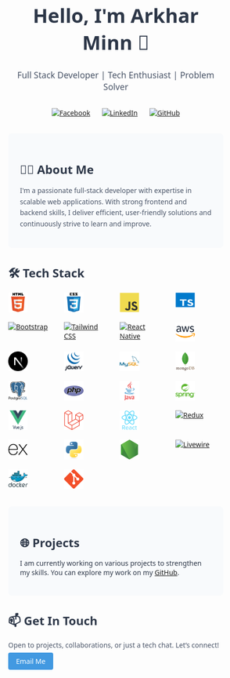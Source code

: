 <div align="center" style="max-width: 800px; margin: auto; padding: 2rem; font-family: 'Segoe UI', Tahoma, Geneva, Verdana, sans-serif; color: #2d3748;">

  <!-- Header -->
  <header style="margin-bottom: 2rem;">
    <h1 style="font-size: 2.5rem; font-weight: 700;">Hello, I'm Arkhar Minn 👋</h1>
    <p style="font-size: 1.1rem; color: #4a5568;">Full Stack Developer | Tech Enthusiast | Problem Solver</p>
  </header>

  <!-- Social Links -->
  <section style="display: flex; justify-content: center; gap: 1.5rem; margin-bottom: 2rem;">
    <a href="https://www.facebook.com/akmin.9060" target="_blank" title="Facebook">
      <img src="https://raw.githubusercontent.com/rahuldkjain/github-profile-readme-generator/master/src/images/icons/Social/facebook.svg" alt="Facebook" width="32" />
    </a>
    <a href="https://www.linkedin.com/in/arkhar-minn-901a752a8" target="_blank" title="LinkedIn">
      <img src="https://upload.wikimedia.org/wikipedia/commons/8/81/LinkedIn_icon.svg" alt="LinkedIn" width="32" />
    </a>
    <a href="https://github.com/ArKharMinn" target="_blank" title="GitHub">
      <img src="https://raw.githubusercontent.com/rahuldkjain/github-profile-readme-generator/master/src/images/icons/Social/github.svg" alt="GitHub" width="32" />
    </a>
  </section>

  <!-- About Me -->
  <section style="background: #f8fafc; padding: 1.5rem; border-radius: 8px; margin-bottom: 2rem; text-align: left;">
    <h2 style="font-size: 1.5rem; font-weight: 600; margin-bottom: 1rem;">👨‍💻 About Me</h2>
    <p style="line-height: 1.6; color: #4a5568;">
      I'm a passionate full-stack developer with expertise in scalable web applications. With strong frontend and backend skills,
      I deliver efficient, user-friendly solutions and continuously strive to learn and improve.
    </p>
  </section>

  <!-- Tech Stack -->
  <section style="margin-bottom: 2rem; text-align: left;">
    <h2 style="font-size: 1.5rem; font-weight: 600; margin-bottom: 1rem;">🛠️ Tech Stack</h2>
    <div style="display: grid; grid-template-columns: repeat(auto-fill, minmax(80px, 1fr)); gap: 1rem;">
     <span style="margin-right: 10px;">
        <a href="https://www.w3.org/html/" target="_blank">
            <img src="https://raw.githubusercontent.com/devicons/devicon/master/icons/html5/html5-original-wordmark.svg" alt="HTML5" width="40" height="40" />
        </a>
    </span>
    <span style="margin-right: 10px;">
        <a href="https://www.w3schools.com/css/" target="_blank">
            <img src="https://raw.githubusercontent.com/devicons/devicon/master/icons/css3/css3-original-wordmark.svg" alt="CSS3" width="40" height="40" />
        </a>
    </span>
    <span style="margin-right: 10px;">
        <a href="https://developer.mozilla.org/en-US/docs/Web/JavaScript" target="_blank">
            <img src="https://raw.githubusercontent.com/devicons/devicon/master/icons/javascript/javascript-original.svg" alt="JavaScript" width="40" height="40" />
        </a>
    </span>
    <span style="margin-right: 10px;">
        <a href="https://www.typescriptlang.org/" target="_blank">
            <img src="https://raw.githubusercontent.com/devicons/devicon/master/icons/typescript/typescript-original.svg" alt="TypeScript" height="30" width="40" />
        </a>
    </span>
    <span style="margin-right: 10px;">
        <a href="https://getbootstrap.com" target="_blank">
            <img src="https://getbootstrap.com/docs/5.3/assets/brand/bootstrap-logo.svg" alt="Bootstrap" width="40" height="40" />
        </a>
    </span>
    <span style="margin-right: 10px;">
        <a href="https://tailwindcss.com/" target="_blank">
            <img src="https://www.vectorlogo.zone/logos/tailwindcss/tailwindcss-icon.svg" alt="Tailwind CSS" width="40" height="40" />
        </a>
    </span>
    <span style="margin-right: 10px;">
        <a href="https://reactnative.dev/" target="_blank">
            <img src="https://reactnative.dev/img/header_logo.svg" alt="React Native" width="40" height="40" />
        </a>
    </span>
    <span style="margin-right: 10px;">
        <a href="https://aws.amazon.com/" target="_blank">
            <img src="https://raw.githubusercontent.com/devicons/devicon/master/icons/amazonwebservices/amazonwebservices-original-wordmark.svg" alt="AWS" width="40" height="40" />
        </a>
    </span>
    <span style="margin-right: 10px;">
        <a href="https://nextjs.org/" target="_blank">
            <img src="https://raw.githubusercontent.com/devicons/devicon/master/icons/nextjs/nextjs-original.svg" alt="Next.js" width="40" height="40" />
        </a>
    </span>
    <span style="margin-right: 10px;">
        <a href="https://jquery.com/" target="_blank">
            <img src="https://raw.githubusercontent.com/devicons/devicon/master/icons/jquery/jquery-original-wordmark.svg" alt="jQuery" width="40" height="40" />
        </a>
    </span>
    <span style="margin-right: 10px;">
        <a href="https://www.mysql.com/" target="_blank">
            <img src="https://raw.githubusercontent.com/devicons/devicon/master/icons/mysql/mysql-original-wordmark.svg" alt="MySQL" width="40" height="40" />
        </a>
    </span>
    <span style="margin-right: 10px;">
        <a href="https://www.mongodb.com/" target="_blank">
            <img src="https://raw.githubusercontent.com/devicons/devicon/master/icons/mongodb/mongodb-original-wordmark.svg" alt="MongoDB" width="40" height="40" />
        </a>
    </span>
    <span style="margin-right: 10px;">
        <a href="https://www.postgresql.org/" target="_blank">
            <img src="https://raw.githubusercontent.com/devicons/devicon/master/icons/postgresql/postgresql-original-wordmark.svg" alt="PostgreSQL" width="40" height="40" />
        </a>
    </span>
    <span style="margin-right: 10px;">
        <a href="https://www.php.net" target="_blank">
            <img src="https://raw.githubusercontent.com/devicons/devicon/master/icons/php/php-original.svg" alt="PHP" width="40" height="40" />
        </a>
    </span>
    <span style="margin-right: 10px;">
        <a href="https://www.java.com/" target="_blank">
            <img src="https://raw.githubusercontent.com/devicons/devicon/master/icons/java/java-original-wordmark.svg" alt="Java" width="40" height="40" />
        </a>
    </span>
    <span style="margin-right: 10px;">
        <a href="https://spring.io/projects/spring-boot" target="_blank">
            <img src="https://raw.githubusercontent.com/devicons/devicon/master/icons/spring/spring-original-wordmark.svg" alt="Spring Boot" width="40" height="40" />
        </a>
    </span>
    <span style="margin-right: 10px;">
        <a href="https://vuejs.org/" target="_blank">
            <img src="https://raw.githubusercontent.com/devicons/devicon/master/icons/vuejs/vuejs-original-wordmark.svg" alt="Vue.js" width="40" height="40" />
        </a>
    </span>
    <span style="margin-right: 10px;">
        <a href="https://laravel.com/" target="_blank">
            <img src="https://raw.githubusercontent.com/devicons/devicon/master/icons/laravel/laravel-original.svg" alt="Laravel" width="40" height="40" />
        </a>
    </span>
    <span style="margin-right: 10px;">
        <a href="https://reactjs.org/" target="_blank">
            <img src="https://raw.githubusercontent.com/devicons/devicon/master/icons/react/react-original-wordmark.svg" alt="React" width="40" height="40" />
        </a>
    </span>
    <span style="margin-right: 10px;">
        <a href="https://redux.js.org/" target="_blank">
            <img src="https://raw.githubusercontent.com/reduxjs/redux/master/logo/logo.png" alt="Redux" width="40" height="40" />
        </a>
    </span>
    <span style="margin-right: 10px;">
        <a href="https://expressjs.com/" target="_blank">
            <img src="https://raw.githubusercontent.com/devicons/devicon/master/icons/express/express-original.svg" alt="Express.js" width="40" height="40" />
        </a>
    </span>
    <span style="margin-right: 10px;">
        <a href="https://www.python.org/" target="_blank">
            <img src="https://raw.githubusercontent.com/devicons/devicon/master/icons/python/python-original.svg" alt="Python" width="40" height="40" />
        </a>
    </span>
    <span style="margin-right: 10px;">
        <a href="https://nodejs.org/" target="_blank">
            <img src="https://raw.githubusercontent.com/devicons/devicon/master/icons/nodejs/nodejs-original.svg" alt="Node.js" width="40" height="40" />
        </a>
    </span>
    <span style="margin-right: 10px;">
        <a href="https://laravel-livewire.com/" target="_blank">
            <img src="https://cdn.jsdelivr.net/npm/simple-icons@v8/icons/livewire.svg" alt="Livewire" width="40" height="40" />
        </a>
    </span>
    <span style="margin-right: 10px;">
        <a href="https://www.docker.com/" target="_blank">
            <img src="https://raw.githubusercontent.com/devicons/devicon/master/icons/docker/docker-original-wordmark.svg" alt="Docker" width="40" height="40" />
        </a>
    </span>
    <span style="margin-right: 10px;">
        <a href="https://git-scm.com/" target="_blank">
            <img src="https://raw.githubusercontent.com/devicons/devicon/master/icons/git/git-original.svg" alt="Git" width="40" height="40" />
        </a>
    </span>
    </div>
  </section>

  <!-- Projects -->
  <section style="background: #f8fafc; padding: 1.5rem; border-radius: 8px; margin-bottom: 2rem; text-align: left;">
    <h2 style="font-size: 1.5rem; font-weight: 600; margin-bottom: 1rem;">🌐 Projects</h2>
    <p align="left">
        I am currently working on various projects to strengthen my skills. You can explore my work on my <a href="https://github.com/ArKharMinn" target="_blank">GitHub</a>.
    </p>
  </section>

  <!-- Contact -->
  <section style="text-align: left;">
    <h2 style="font-size: 1.5rem; font-weight: 600; margin-bottom: 1rem;">📫 Get In Touch</h2>
    <p style="color: #4a5568;">Open to projects, collaborations, or just a tech chat. Let’s connect!</p>
    <a href="mailto:arkharminn.dev@gmail.com" style="background: #4299e1; color: white; padding: 0.5rem 1rem; border-radius: 4px; text-decoration: none;">Email Me</a>
  </section>
</div>
